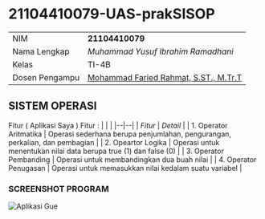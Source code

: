 # 21104410079-UAS-prakSISOP

|  |  |
|--|--|
| NIM | **21104410079** |
| Nama Lengkap | *Muhammad Yusuf Ibrahim Ramadhani* |
| Kelas | TI-4B |
| Dosen Pengampu | [Mohammad Faried Rahmat, S.ST., M.Tr.T](https://github.com/mrhmt80) |

## SISTEM OPERASI
Fitur ( Aplikasi Saya )
Fitur : 
|  |  |
|--|--|
| *Fitur* | *Detail* |
| 1. Operator Aritmatika | Operasi sederhana berupa penjumlahan, pengurangan, perkalian, dan pembagian |
| 2. Opeartor Logika | Operasi untuk menentukan nilai data berupa true (1) dan false (0) |
| 3. Operator Pembanding | Operasi untuk membandingkan dua buah nilai |
| 4. Operator Penugasan | Operasi untuk memasukkan nilai kedalam suatu variabel |

### SCREENSHOT PROGRAM
![Aplikasi Gue]()
